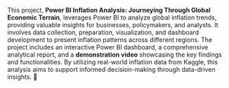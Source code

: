 This project, **Power BI Inflation Analysis: Journeying Through Global Economic Terrain**, leverages Power BI to analyze global inflation trends, providing valuable insights for businesses, policymakers, and analysts. It involves data collection, preparation, visualization, and dashboard development to present inflation patterns across different regions. The project includes an interactive Power BI dashboard, a comprehensive analytical report, and a **demonstration video** showcasing the key findings and functionalities. By utilizing real-world inflation data from Kaggle, this analysis aims to support informed decision-making through data-driven insights. 🚀
